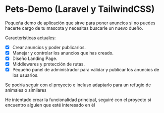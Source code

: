 # Pets-Demo (Laravel y TailwindCSS)

Pequeña demo de aplicación que sirve para poner anuncios si no puedes hacerte cargo de tu mascota y necesitas buscarle un nuevo dueño.

Características actuales:

- [X] Crear anuncios y poder publicarlos.
- [X] Manejar y controlar los anuncios que has creado.
- [X] Diseño Landing Page.
- [X] Middlewares y protección de rutas.
- [X] Pequeño panel de administrador para validar y publicar los anuncios de los usuarios.

Se podría seguir con el proyecto e incluso adaptarlo para un refugio de animales o similares

He intentado crear la funcionalidad principal, seguiré con el proyecto si encuentro alguien que esté interesado en él